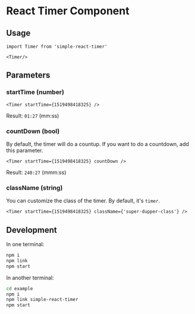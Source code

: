 # React Timer Component

## Usage

    import Timer from 'simple-react-timer'

    <Timer/>

## Parameters

### startTime (number)

    <Timer startTime={1519498418325} />

Result: `01:27` (mm:ss)

### countDown (bool)

By default, the timer will do a countup. If you want to do a countdown, add this parameter.

    <Timer startTime={1519498418325} countDown />

Result: `240:27` (mmm:ss)

### className (string)

You can customize the class of the timer. By default, it's `timer`.

    <Timer startTime={1519498418325} className={'super-dupper-class'} />

## Development

In one terminal:

```bash
npm i
npm link
npm start
```

In another terminal:

```bash
cd example
npm i
npm link simple-react-timer
npm start
```
